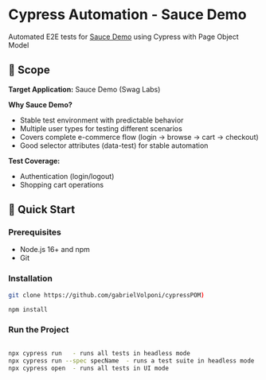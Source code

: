 # Cypress Automation - Sauce Demo

Automated E2E tests for [Sauce Demo](https://www.saucedemo.com) using Cypress with Page Object Model

## 🎯 Scope

**Target Application:** Sauce Demo (Swag Labs)

**Why Sauce Demo?**
- Stable test environment with predictable behavior
- Multiple user types for testing different scenarios
- Covers complete e-commerce flow (login → browse → cart → checkout)
- Good selector attributes (data-test) for stable automation

**Test Coverage:**
- Authentication (login/logout)
- Shopping cart operations


## 🚀 Quick Start

### Prerequisites

- Node.js 16+ and npm
- Git

### Installation

```bash
git clone https://github.com/gabrielVolponi/cypressPOM)

npm install
```

### Run the Project

```bash

npx cypress run   - runs all tests in headless mode
npx cypress run --spec specName  - runs a test suite in headless mode
npx cypress open  - runs all tests in UI mode

```

